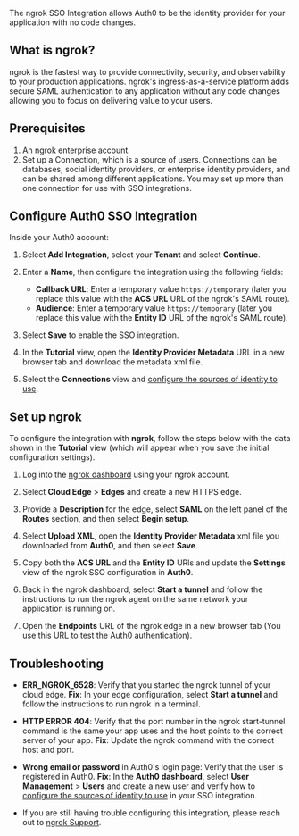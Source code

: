 The ngrok SSO Integration allows Auth0 to be the identity provider for your application with no code changes.

## What is ngrok?

ngrok is the fastest way to provide connectivity, security, and observability to your production applications. ngrok's ingress-as-a-service platform adds secure SAML authentication to any application without any code changes allowing you to focus on delivering value to your users.

## Prerequisites

1. An ngrok enterprise account.
1. Set up a Connection, which is a source of users. Connections can be databases, social identity providers, or enterprise identity providers, and can be shared among different applications. You may set up more than one connection for use with SSO integrations.


## Configure Auth0 SSO Integration

Inside your Auth0 account:

1. Select **Add Integration**, select your **Tenant** and select **Continue**.

1. Enter a **Name**, then configure the integration using the following fields:
   * **Callback URL**: Enter a temporary value `https://temporary` (later you replace this value with the **ACS URL** URL of the ngrok's SAML route).
   * **Audience**: Enter a temporary value `https://temporary` (later you replace this value with the **Entity ID** URL of the ngrok's SAML route).
1. Select **Save** to enable the SSO integration.

1. In the **Tutorial** view, open the **Identity Provider Metadata** URL in a new browser tab and download the metadata xml file.

1. Select the **Connections** view and [configure the sources of identity to use](https://auth0.com/docs/get-started/applications/update-application-connections).


## Set up ngrok

To configure the integration with **ngrok**, follow the steps below with the data shown in the **Tutorial** view (which will appear when you save the initial configuration settings).

1. Log into the [ngrok dashboard](https://dashboard.ngrok.com/) using your ngrok account.

1. Select **Cloud Edge** > **Edges** and create a new HTTPS edge.

1. Provide a **Description** for the edge, select **SAML** on the left panel of the **Routes** section, and then select **Begin setup**.

1. Select **Upload XML**, open the **Identity Provider Metadata** xml file you downloaded from **Auth0**, and then select **Save**.

1. Copy both the **ACS URL** and the **Entity ID** URls and update the **Settings** view of the ngrok SSO configuration in **Auth0**.

1. Back in the ngrok dashboard, select **Start a tunnel** and follow the instructions to run the ngrok agent on the same network your application is running on.

1. Open the **Endpoints** URL of the ngrok edge in a new browser tab (You use this URL to test the Auth0 authentication).


## Troubleshooting

* **ERR_NGROK_6528**: Verify that you started the ngrok tunnel of your cloud edge.
   **Fix**: In your edge configuration, select **Start a tunnel** and follow the instructions to run ngrok in a terminal.

* **HTTP ERROR 404**: Verify that the port number in the ngrok start-tunnel command is the same your app uses and the host points to the correct server of your app.
   **Fix**: Update the ngrok command with the correct host and port.

* **Wrong email or password** in Auth0's login page: Verify that the user is registered in Auth0.
   **Fix**: In the **Auth0 dashboard**, select **User Management** > **Users** and create a new user and verify how to [configure the sources of identity to use](https://auth0.com/docs/get-started/applications/update-application-connections) in your SSO integration.
   
* If you are still having trouble configuring this integration, please reach out to [ngrok Support](mailto:support@ngrok.com).
